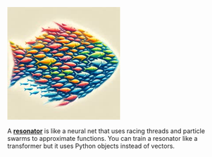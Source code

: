 ![A swarm of fish in the shape of a fish.](./2024_05_07_1920.jpg)

A [**resonator**](https://colab.research.google.com/github/0xmaddie/0xmaddie/blob/main/resonators.ipynb)
is like a neural net that uses racing threads and particle swarms to
approximate functions. You can train a resonator like a transformer
but it uses Python objects instead of vectors.
